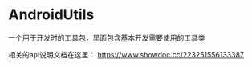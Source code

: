 # AndroidUtils
 
一个用于开发时的工具包，里面包含基本开发需要使用的工具类
 
相关的api说明文档在这里：
https://www.showdoc.cc/223251556133387
 
